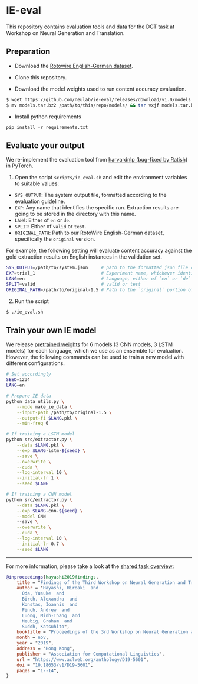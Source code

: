 # IE-eval

This repository contains evaluation tools and data for the DGT task at Workshop on Neural Generation and Translation.

## Preparation

* Download the [Rotowire English-German dataset](https://github.com/neulab/DGT/releases/download/v1.5/rotowire_english-german_1.5.tar.bz2).

* Clone this repository.

* Download the model weights used to run content accuracy evaluation.

```sh
$ wget https://github.com/neulab/ie-eval/releases/download/v1.0/models.tar.bz2
$ mv models.tar.bz2 /path/to/this/repo/models/ && tar vxjf models.tar.bz2
```
* Install python requirements

```
pip install -r requirements.txt
```

## Evaluate your output

We re-implement the evaluation tool from [harvardnlp (bug-fixed by Ratish)](https://github.com/ratishsp/data2text-1) in PyTorch.

1. Open the script `scripts/ie_eval.sh` and edit the environment variables to suitable values:

* `SYS_OUTPUT`: The system output file, formatted according to the evaluation guideline.
* `EXP`: Any name that identifies the specific run. Extraction results are going to be stored in the directory with this name.
* `LANG`: Either of `en` or `de`.
* `SPLIT`: Either of `valid` or `test`.
* `ORIGINAL_PATH`: Path to our RotoWire English-German dataset, specifically the `original` version.

For example, the following setting will evaluate content accuracy against the gold extraction results on English instances in the validation set.
```sh
SYS_OUTPUT=/path/to/system.json     # path to the formatted json file containing the system output.
EXP=trial_1                         # Experiment name, whichever identifiable.
LANG=en                             # Language, either of `en` or `de`
SPLIT=valid                         # valid or test
ORIGINAL_PATH=/path/to/original-1.5 # Path to the `original` portion of the provided data.
```

2. Run the script

```sh
$ ./ie_eval.sh
```

## Train your own IE model

We release [pretrained weights](https://github.com/neulab/ie-eval/releases/download/v1.0/models.tar.bz2)
for 6 models (3 CNN models, 3 LSTM models) for each language, which we use as an ensemble for evaluation.
However, the following commands can be used to train a new model with different configurations.

```sh
# Set accordingly
SEED=1234
LANG=en

# Prepare IE data
python data_utils.py \
    --mode make_ie_data \
    --input-path /path/to/original-1.5 \
    --output-fi $LANG.pkl \
    --min-freq 0

# If training a LSTM model
python src/extractor.py \
    --data $LANG.pkl \
    --exp $LANG-lstm-${seed} \
    --save \
    --overwrite \
    --cuda \
    --log-interval 10 \
    --initial-lr 1 \
    --seed $LANG

# If training a CNN model
python src/extractor.py \
    --data $LANG.pkl \
    --exp $LANG-cnn-${seed} \
    --model CNN
    --save \
    --overwrite \
    --cuda \
    --log-interval 10 \
    --initial-lr 0.7 \
    --seed $LANG
```

---

For more information, please take a look at the [shared task overview](https://www.aclweb.org/anthology/D19-5601):

```bibtex
@inproceedings{hayashi2019findings,
    title = "Findings of the Third Workshop on Neural Generation and Translation",
    author = "Hayashi, Hiroaki  and
      Oda, Yusuke  and
      Birch, Alexandra  and
      Konstas, Ioannis  and
      Finch, Andrew  and
      Luong, Minh-Thang  and
      Neubig, Graham  and
      Sudoh, Katsuhito",
    booktitle = "Proceedings of the 3rd Workshop on Neural Generation and Translation",
    month = nov,
    year = "2019",
    address = "Hong Kong",
    publisher = "Association for Computational Linguistics",
    url = "https://www.aclweb.org/anthology/D19-5601",
    doi = "10.18653/v1/D19-5601",
    pages = "1--14",
}
```

